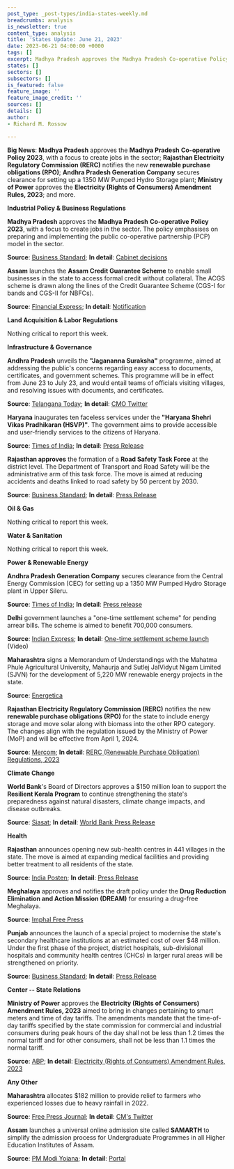 ```yaml
---
post_type: _post-types/india-states-weekly.md
breadcrumbs: analysis
is_newsletter: true
content_type: analysis
title: 'States Update: June 21, 2023'
date: 2023-06-21 04:00:00 +0000
tags: []
excerpt: Madhya Pradesh approves the Madhya Pradesh Co-operative Policy 2023, with a focus to create jobs in the sector; Rajasthan Electricity Regulatory Commission (RERC) notifies the new renewable purchase obligations (RPO); Andhra Pradesh Generation Company secures clearance for setting up a 1350 MW Pumped Hydro Storage plant; Ministry of Power approves the Electricity (Rights of Consumers) Amendment Rules, 2023; and more.
states: []
sectors: []
subsectors: []
is_featured: false
feature_image: ''
feature_image_credit: ''
sources: []
details: []
author:
- Richard M. Rossow

---
```

**Big News**: **Madhya Pradesh** approves the **Madhya Pradesh** **Co-operative Policy 2023**, with a focus to create jobs in the sector; **Rajasthan Electricity Regulatory Commission (RERC)** notifies the new **renewable purchase obligations (RPO)**; **Andhra Pradesh Generation Company** secures clearance for setting up a 1350 MW Pumped Hydro Storage plant;  **Ministry of Power** approves the **Electricity (Rights of Consumers) Amendment Rules, 2023**; and more.

**Industrial Policy & Business Regulations**  

**Madhya Pradesh** approves the **Madhya Pradesh** **Co-operative Policy 2023**, with a focus to create jobs in the sector. The policy emphasises on preparing and implementing the public co-operative partnership (PCP) model in the sector.

**Source**: [Business Standard](https://www.business-standard.com/india-news/madhya-pradesh-govt-approves-cooperative-policy-with-focus-on-jobs-123061600873_1.html); **In detail**: [Cabinet decisions](https://www.mpinfo.org/Home/CabinetDetails?newsid=230614S12&fontname=FontEnglish&LocID=32&pubdate=06/14/2023)

**Assam** launches the **Assam Credit Guarantee Scheme** to enable small businesses in the state to access formal credit without collateral. The ACGS scheme is drawn along the lines of the Credit Guarantee Scheme (CGS-I for bands and CGS-II for NBFCs).

**Source**: [Financial Express](https://www.financialexpress.com/industry/sme/msme-fin-assam-government-launches-its-credit-guarantee-scheme-for-msmes/3123159/); **In detail**: [Notification](https://www.cgtmse.in/Default/ViewFile/?id=1686328603047_Circular%20No.227%202023-24.pdf&path=Circular)

**Land Acquisition & Labor Regulations**  

Nothing critical to report this week.

**Infrastructure & Governance**  

**Andhra Pradesh** unveils the **"Jagananna Suraksha"** programme, aimed at addressing the public's concerns regarding easy access to documents, certificates, and government schemes. This programme will be in effect from June 23 to July 23, and would entail teams of officials visiting villages, and resolving issues with documents, and certificates.

**Source**: [Telangana Today](https://telanganatoday.com/andhra-pradesh-chief-minister-announces-jagananna-suraksha-programme-from-june-23); **In detail**: [CMO Twitter](https://twitter.com/AndhraPradeshCM/status/1668932780481466368)

**Haryana** inaugurates ten faceless services under the **"Haryana Shehri Vikas Pradhikaran (HSVP)"**. The government aims to provide accessible and user-friendly services to the citizens of Haryana.

**Source**: [Times of India](https://timesofindia.indiatimes.com/city/chandigarh/haryana-cm-manohar-lal-khattar-launches-10-faceless-services/articleshowprint/100946144.cms); **In detail**: [Press Release](https://manoharlalkhattar.in/node/31326)

**Rajasthan approves** the formation of a **Road Safety Task Force** at the district level. The Department of Transport and Road Safety will be the administrative arm of this task force. The move is aimed at reducing accidents and deaths linked to road safety by 50 percent by 2030.

**Source**: [Business Standard](https://www.business-standard.com/india-news/raj-govt-approves-road-safety-task-force-targets-50-accident-reduction-123061300676_1.html); **In detail**: [Press Release](https://cmo.rajasthan.gov.in/pressreleasedetail/113237)

**Oil & Gas**  

Nothing critical to report this week.  

**Water & Sanitation**  

Nothing critical to report this week.  

**Power & Renewable Energy**  

**Andhra Pradesh Generation Company** secures clearance from the Central Energy Commission (CEC) for setting up a 1350 MW Pumped Hydro Storage plant in Upper Sileru.

**Source**: [Times of India](https://timesofindia.indiatimes.com/city/vijayawada/andhra-pradesh-central-energy-commission-cec-okays-aps-upper-sileru-pumped-storage-project/articleshow/100998644.cms?from=mdr); **In detail**: [Press release](https://pib.gov.in/PressReleaseIframePage.aspx?PRID=1930831)

**Delhi** government launches a "one-time settlement scheme" for pending arrear bills. The scheme is aimed to benefit 700,000 consumers.

**Source**: [Indian Express](https://indianexpress.com/article/cities/delhi/delhi-ncr-news-live-updates-aap-arvind-kejriwal-bjp-weather-traffic-8657968/); **In detail**: [One-time settlement scheme launch](https://twitter.com/i/status/1668636619556151296) (Video)

**Maharashtra** signs a Memorandum of Understandings with the Mahatma Phule Agricultural University, Mahaurja and Sutlej JalVidyut Nigam Limited (SJVN) for the development of 5,220 MW renewable energy projects in the state.

**Source**: [Energetica](https://www.energetica-india.net/news/maharashtra-government-inks-mou-for-5220-mw-renewable-power-projects-in-maharashtra)

**Rajasthan Electricity Regulatory Commission (RERC)** notifies the new **renewable purchase obligations (RPO)** for the state to include energy storage and move solar along with biomass into the other RPO category. The changes align with the regulation issued by the Ministry of Power (MoP) and will be effective from April 1, 2024.

**Source**: [Mercom](https://www.mercomindia.com/rajasthan-renewable-purchase-obligation-fy30); **In detail**: [RERC (Renewable Purchase Obligation) Regulations, 2023](https://rerc.rajasthan.gov.in/rerc-user-files/office-orders)

**Climate Change**

**World Bank**'s Board of Directors approves a $150 million loan to support the **Resilient Kerala Program** to continue strengthening the state's preparedness against natural disasters, climate change impacts, and disease outbreaks.

**Source**: [Siasat](https://www.siasat.com/world-bank-approves-150-mn-loan-to-support-resilient-kerala-program-2617756/); **In detail**: [World Bank Press Release](https://www.worldbank.org/en/news/press-release/2023/06/16/world-bank-approves-additional-financing-to-build-climate-resilience-in-the-indian-state-of-kerala)  

**Health**   

**Rajasthan** announces opening new sub-health centres in 441 villages in the state. The move is aimed at expanding medical facilities and providing better treatment to all residents of the state.

**Source**: [India Posten](https://india.postsen.com/local/amp/700219); **In detail**: [Press Release](https://cmo.rajasthan.gov.in/pressreleasedetail/113824)

**Meghalaya** approves and notifies the draft policy under the **Drug Reduction Elimination and Action Mission (DREAM)** for ensuring a drug-free Meghalaya.

**Source**: [Imphal Free Press](https://www.ifp.co.in/meghalaya/drugs-menace-in-meghalaya-government-approves-draft-policy-under-dream)

**Punjab** announces the launch of a special project to modernise the state's secondary healthcare institutions at an estimated cost of over $48 million. Under the first phase of the project, district hospitals, sub-divisional hospitals and community health centres (CHCs) in larger rural areas will be strengthened on priority.

**Source**: [Business Standard](https://www.business-standard.com/india-news/punjab-govt-to-modernise-secondary-healthcare-institutions-cm-mann-123061600967_1.html); **In detail**: [Press Release](http://diprpunjab.gov.in/?q=content/cm-announces-launch-special-project-strengthening-secondary-health-care-institutions-state)

**Center -- State Relations**  

**Ministry of Power** approves the **Electricity (Rights of Consumers) Amendment Rules, 2023** aimed to bring in changes pertaining to smart meters and time of day tariffs. The amendments mandate that the time-of-day tariffs specified by the state commission for commercial and industrial consumers during peak hours of the day shall not be less than 1.2 times the normal tariff and for other consumers, shall not be less than 1.1 times the normal tariff.

**Source**: [ABP](https://news.abplive.com/news/india/govt-amends-electricity-rights-of-consumers-rules-2023-notification-smart-meters-changes-to-time-of-day-tariffs-1609365); **In detail**: [Electricity (Rights of Consumers) Amendment Rules, 2023](https://powermin.gov.in/sites/default/files/webform/notices/30_d_Electricity_Rights_of_Consumers_Amendment_Rules_2023..pdf)

**Any Other**

**Maharashtra** allocates $182 million to provide relief to farmers who experienced losses due to heavy rainfall in 2022.

**Source**: [Free Press Journal](https://www.freepressjournal.in/mumbai/maharashtra-cabinet-announces-multiple-welfare-measures-allocates-1500-cr-for-farmers-relief); **In detail**: [CM's Twitter](https://twitter.com/mieknathshinde/status/1668663637370867713)

**Assam** launches a universal online admission site called **SAMARTH** to simplify the admission process for Undergraduate Programmes in all Higher Education Institutes of Assam.

**Source**: [PM Modi Yojana](https://pmmodiyojana.in/samarth-admission-portal/); **In detail**: [Portal](https://assamadmission.samarth.ac.in/)
